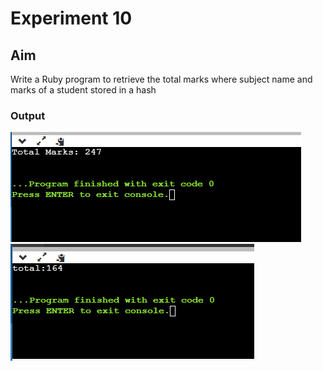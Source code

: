 # Experiment 10
## Aim
Write a Ruby program to retrieve the total marks where subject name and marks of a student stored in a hash

### Output

![output](exp10.png)
![output](exp10a.png)
